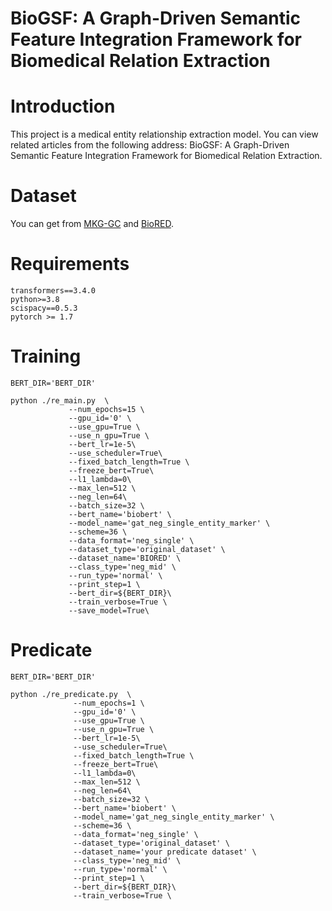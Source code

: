 # BioGSF: A Graph-Driven Semantic Feature Integration Framework for Biomedical Relation Extraction
# Introduction
This project is a medical entity relationship extraction model. You can view related articles from the following address: BioGSF: A Graph-Driven Semantic Feature Integration Framework for Biomedical Relation Extraction.

# Dataset
You can get from [MKG-GC](https://github.com/KeDaCoYa/MKG-GC?tab=readme-ov-file#requirements) and [BioRED](https://ftp.ncbi.nlm.nih.gov/pub/lu/BioRED/).

# Requirements
```
transformers==3.4.0
python>=3.8
scispacy==0.5.3
pytorch >= 1.7
```

# Training
```
BERT_DIR='BERT_DIR'

python ./re_main.py  \
             --num_epochs=15 \
             --gpu_id='0' \
             --use_gpu=True \
             --use_n_gpu=True \
             --bert_lr=1e-5\
             --use_scheduler=True\
             --fixed_batch_length=True \
             --freeze_bert=True\
             --l1_lambda=0\
             --max_len=512 \
             --neg_len=64\
             --batch_size=32 \
             --bert_name='biobert' \
             --model_name='gat_neg_single_entity_marker' \
             --scheme=36 \
             --data_format='neg_single' \
             --dataset_type='original_dataset' \
             --dataset_name='BIORED' \
             --class_type='neg_mid' \
             --run_type='normal' \
             --print_step=1 \
             --bert_dir=${BERT_DIR}\
             --train_verbose=True \
             --save_model=True\
```
# Predicate
```
BERT_DIR='BERT_DIR'

python ./re_predicate.py  \
              --num_epochs=1 \
              --gpu_id='0' \
              --use_gpu=True \
              --use_n_gpu=True \
              --bert_lr=1e-5\
              --use_scheduler=True\
              --fixed_batch_length=True \
              --freeze_bert=True\
              --l1_lambda=0\
              --max_len=512 \
              --neg_len=64\
              --batch_size=32 \
              --bert_name='biobert' \
              --model_name='gat_neg_single_entity_marker' \
              --scheme=36 \
              --data_format='neg_single' \
              --dataset_type='original_dataset' \
              --dataset_name='your predicate dataset' \
              --class_type='neg_mid' \
              --run_type='normal' \
              --print_step=1 \
              --bert_dir=${BERT_DIR}\ 
              --train_verbose=True \
```
